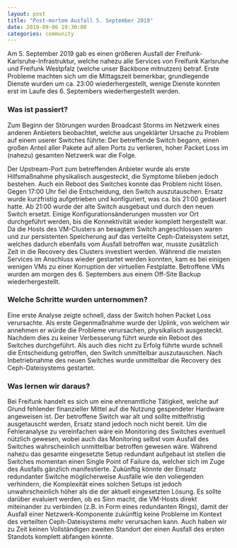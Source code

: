 ```yaml
---
layout: post
title: "Post-mortem Ausfall 5. September 2019"
date: 2019-09-06 19:30:00
categories: community
---
```


Am 5. September 2019 gab es einen größeren Ausfall der Freifunk-Karlsruhe-Infrastruktur, welche nahezu alle Services von Freifunk Karlsruhe und Freifunk Westpfalz (welche unser Backbone mitnutzen) betraf. Erste Probleme machten sich um die Mittagszeit bemerkbar, grundlegende Dienste wurden um ca. 23:00 wiederhergestellt, wenige Dienste konnten erst im Laufe des 6. Septembers wiederhergestellt werden.

### Was ist passiert?
Zum Beginn der Störungen wurden Broadcast Storms im Netzwerk eines anderen Anbieters beobachtet, welche aus ungeklärter Ursache zu Problem auf einem userer Switches führte: Der betreffende Switch begann, einen großen Anteil aller Pakete auf allen Ports zu verlieren, hoher Packet Loss im (nahezu) gesamten Netzwerk war die Folge.
<!--*-->
Der Upstream-Port zum betreffenden Anbieter wurde als erste Hilfsmaßnahme physikalisch ausgesteckt, die Symptome blieben jedoch bestehen. Auch ein Reboot des Switches konnte das Problem nicht lösen.
Gegen 17:00 Uhr fiel die Entscheidung, den Switch auszutauschen. Ersatz wurde kurzfristig aufgetrieben und konfiguriert, was ca. bis 21:00 gedauert hatte. Ab 21:00 wurde der alte Switch ausgebaut und durch den neuen Switch ersetzt. Einige Konfigurationsänderungen mussten vor Ort durchgeführt werden, bis die Konnektivität wieder komplett hergestellt war.
Da die Hosts des VM-Clusters an besagtem Switch angeschlossen waren und zur persistenten Speicherung auf das verteilte Ceph-Dateisystem setzt, welches dadurch ebenfalls vom Ausfall betroffen war, musste zusätzlich Zeit in die Recovery des Clusters investiert werden. Während die meisten Services im Anschluss wieder gestartet werden konnten, kam es bei einigen wenigen VMs zu einer Korruption der virtuellen Festplatte. Betroffene VMs wurden am morgen des 6. Septembers aus einem Off-Site Backup wiederhergestellt.

### Welche Schritte wurden unternommen?
Eine erste Analyse zeigte schnell, dass der Switch hohen Packet Loss verursachte. Als erste Gegenmaßnahme wurde der Uplink, von welchem wir annehmen er würde die Probleme verursachen, physikalisch ausgesteckt. Nachdem dies zu keiner Verbesserung führt wurde ein Reboot des Switches durchgeführt. Als auch dies nicht zu Erfolg führte wurde schnell die Entscheidung getroffen, den Switch unmittelbar auszutauschen.
Nach Inbetriebnahme des neuen Switches wurde unmittelbar die Recovery des Ceph-Dateisystems gestartet.

### Was lernen wir daraus?
Bei Freifunk handelt es sich um eine ehrenamtliche Tätigkeit, welche auf Grund fehlender finanzieller Mittel auf die Nutzung gespendeter Hardware angeweisen ist. Der betroffene Switch war alt und sollte mittelfristig ausgetauscht werden, Ersatz stand jedoch noch nicht bereit. Um die Fehleranalyse zu vereinfachen wäre ein Monitoring des Switches eventuell nützlich gewesen, wobei auch das Monitoring selbst vom Ausfall des Switches wahrscheinlich unmittelbar betroffen gewesen wäre. Während nahezu das gesamte eingesetzte Setup redundant aufgebaut ist stellen die Switches momentan einen Single Point of Failure da, welcher sich im Zuge des Ausfalls gänzlich manifestierte. Zukünftig könnte der Einsatz redundanter Switche möglicherweise Ausfälle wie den voliegenden verhindern, die Komplexität eines solchen Setups ist jedoch unwahrscheinlich höher als die der aktuell eingesetzten Lösung. Es sollte darüber evaluiert werden, ob es Sinn macht, die VM-Hosts direkt miteinander zu verbinden (z.B. in Form eines redundanten Rings), damit der Ausfall einer Netzwerk-Komponente zukünftig keine Probleme im Kontext des verteilten Ceph-Dateisystems mehr verursachen kann. Auch haben wir zu Zeit keinen Vollständigen zweiten Standort der einen Ausfall des ersten Standots komplett abfangen könnte.